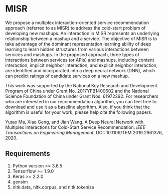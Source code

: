 # MISR

We propose a multiplex interaction-oriented service recommendation approach (referred to as MISR) to address the cold-start problem of developing new mashups. An interaction in MISR represents an underlying relationship between a mashup and a service. The objective of MISR is to take advantage of the dominant representation learning ability of deep learning to learn hidden structures from various interactions between services and mashups. In the proposed approach, three types of interactions between services (or APIs) and mashups, including content interaction, implicit neighbor interaction, and explicit neighbor interaction, are identified and incorporated into a deep neural network (DNN), which can predict ratings of candidate services on a new mashup.

This work was supported by the National Key Research and Development Program of China under Grant No. 2017YFB1400602 and the National Science Foundation of China under Grant Nos. 61972292. For researchers who are interested in our recommendation algorithm, you can feel free to download and use it as a baseline algorithm. Also, if you think that the algorithm is useful for your work, please help cite the following papers.

Yutao Ma, Xiao Geng, and Jian Wang. A Deep Neural Network with Multiplex Interactions for Cold-Start Service Recommendation. _IEEE Transactions on Engineering Management_, DOI: 10.1109/TEM.2019.2961376, 2020.

## Requirements

1. Python version >= 3.6.5
2. Tensorflow >= 1.9.0
3. Keras >= 2.2.0
4. gensim 
5. nltk.data, nltk.corpus, and nltk.tokenize
